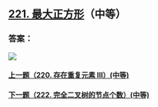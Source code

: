 ## [221. 最大正方形](https://leetcode-cn.com/problems/maximal-square/)（中等）





### 答案：



![](https://img-blog.csdnimg.cn/20200807155236311.png)

#### [上一题（220. 存在重复元素 III）(中等)](https://github.com/sdwwld/leetCode/blob/master/src/main/java/com/wld/java/leetcode/leetCode0220.md)

#### [下一题（222. 完全二叉树的节点个数）(中等)](https://github.com/sdwwld/leetCode/blob/master/src/main/java/com/wld/java/leetcode/leetCode0222.md)